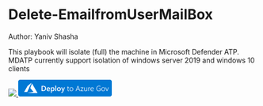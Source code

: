 # Delete-EmailfromUserMailBox
Author: Yaniv Shasha

This playbook will isolate (full) the machine in Microsoft Defender ATP.
MDATP currently support isolation of windows server 2019 and windows 10 clients

<a href="https://azuredeploy.net/?repository=https://github.com/Yaniv-Shasha/Sentinel/tree/master/Playbooks/Delete-EmailfromUserMailBox" target="_blank">
    <img src="http://azuredeploy.net/deploybutton.png"/>
</a>
<a href="https://portal.azure.us/#create/Microsoft.Template/uri/https%3A%2F%2Fgithub.com%2FYaniv-Shasha%2FSentinel%2Fblob%2Fmaster%2FPlaybooks%2FDelete-EmailfromUserMailBox%2Ftemplate.json" target="_blank">
<img src="https://raw.githubusercontent.com/Azure/azure-quickstart-templates/master/1-CONTRIBUTION-GUIDE/images/deploytoazuregov.png"/>
</a>